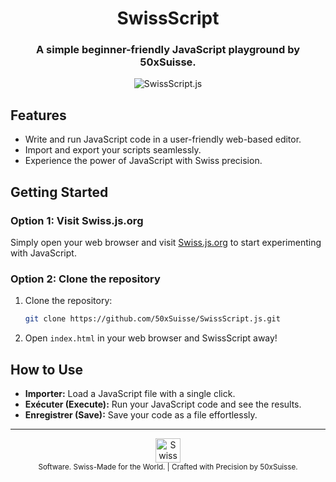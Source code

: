 <h1 align="center">SwissScript</h1>

<h3 align="center">A simple beginner-friendly JavaScript playground by 50xSuisse.</h3>

<p align="center">
  <img src="https://github.com/50xSuisse/SwissScript.js/assets/156722656/952b1b4a-2b19-487f-bd55-57b01bd5ff9c" alt="SwissScript.js">
</p>

## Features

- Write and run JavaScript code in a user-friendly web-based editor.
- Import and export your scripts seamlessly.
- Experience the power of JavaScript with Swiss precision.

## Getting Started

### Option 1: Visit Swiss.js.org

Simply open your web browser and visit [Swiss.js.org](https://Swiss.js.org) to start experimenting with JavaScript.

### Option 2: Clone the repository

1. Clone the repository:
    ```bash
    git clone https://github.com/50xSuisse/SwissScript.js.git
    ```

2. Open `index.html` in your web browser and SwissScript away!

## How to Use

- **Importer:** Load a JavaScript file with a single click.
- **Exécuter (Execute):** Run your JavaScript code and see the results.
- **Enregistrer (Save):** Save your code as a file effortlessly.

---

<div align="center">
  <img src="https://upload.wikimedia.org/wikipedia/commons/c/c8/Twemoji12_1f1e8-1f1ed.svg" alt="Swiss Flag" width="39.50px" height="auto">
  <br>
  <small>Software. Swiss-Made for the World. | Crafted with Precision by 50xSuisse.</small>
</div>
